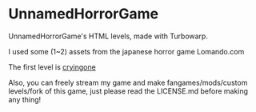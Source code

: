 # UnnamedHorrorGame
UnnamedHorrorGame's HTML levels, made with Turbowarp.

I used some (1~2) assets from the japanese horror game Lomando.com

The first level is [cryingone](https://patoflamejantetv.github.io/UnnamedHorrorGame/cryingone)

Also, you can freely stream my game and make fangames/mods/custom levels/fork of this game, just please read the LICENSE.md before making any thing!
